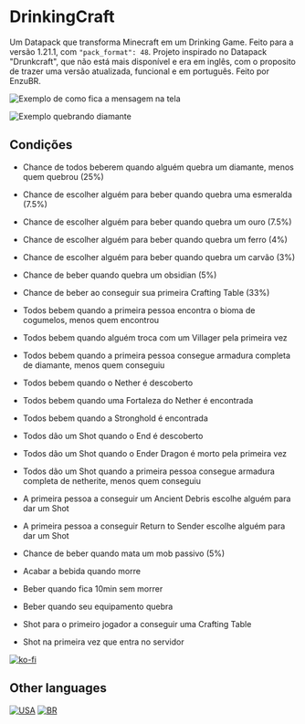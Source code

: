 # DrinkingCraft
Um Datapack que transforma Minecraft em um Drinking Game. Feito para a versão 1.21.1, com ```"pack_format": 48```. Projeto inspirado no Datapack "Drunkcraft", que não está mais disponível e era em inglês, com o proposito de trazer uma versão atualizada, funcional e em português. Feito por EnzuBR.

![Exemplo de como fica a mensagem na tela](https://cdn.modrinth.com/data/cached_images/7684b7006b816873d0f73e328ab49da0b437e8f9_0.webp)

![Exemplo quebrando diamante](https://cdn.modrinth.com/data/cached_images/78b106b706a28de664e906c0fd52d4700f4c1620.gif)

## Condições
- Chance de todos beberem quando alguém quebra um diamante, menos quem quebrou (25%)
- Chance de escolher alguém para beber quando quebra uma esmeralda (7.5%)
- Chance de escolher alguém para beber quando quebra um ouro (7.5%)
- Chance de escolher alguém para beber quando quebra um ferro (4%)
- Chance de escolher alguém para beber quando quebra um carvão (3%)
- Chance de beber quando quebra um obsidian (5%)
- Chance de beber ao conseguir sua primeira Crafting Table (33%)

- Todos bebem quando a primeira pessoa encontra o bioma de cogumelos, menos quem encontrou
- Todos bebem quando alguém troca com um Villager pela primeira vez
- Todos bebem quando a primeira pessoa consegue armadura completa de diamante, menos quem conseguiu
- Todos bebem quando o Nether é descoberto
- Todos bebem quando uma Fortaleza do Nether é encontrada
- Todos bebem quando a Stronghold é encontrada
- Todos dão um Shot quando o End é descoberto
- Todos dão um Shot quando o Ender Dragon é morto pela primeira vez
- Todos dão um Shot quando a primeira pessoa consegue armadura completa de netherite, menos quem conseguiu

- A primeira pessoa a conseguir um Ancient Debris escolhe alguém para dar um Shot
- A primeira pessoa a conseguir Return to Sender escolhe alguém para dar um Shot

- Chance de beber quando mata um mob passivo (5%)

- Acabar a bebida quando morre
- Beber quando fica 10min sem morrer
- Beber quando seu equipamento quebra

- Shot para o primeiro jogador a conseguir uma Crafting Table
- Shot na primeira vez que entra no servidor

[![ko-fi](https://ko-fi.com/img/githubbutton_sm.svg)](https://ko-fi.com/I2I0149EW0)

## Other languages
[![USA](https://cdn.modrinth.com/data/cached_images/2bc64824a9d35794d3f982b385d613c8b5b20f13.png)](https://modrinth.com/datapack/drinkingcraft-eng) [![BR](https://cdn.modrinth.com/data/cached_images/8f056b9e447c97c2e6597c6c3e6f150b037481db.png)](https://modrinth.com/datapack/drinkingcraft)